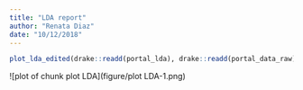 ```yaml
---
title: "LDA report"
author: "Renata Diaz"
date: "10/12/2018"
---
```





```r
plot_lda_edited(drake::readd(portal_lda), drake::readd(portal_data_raw)$censusdate, select_samples = NULL)
```

![plot of chunk plot LDA](figure/plot LDA-1.png)
